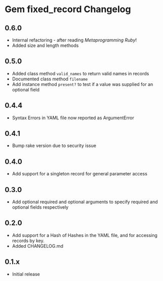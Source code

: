 # Gem fixed_record Changelog

## 0.6.0
* Internal refactoring - after reading _Metaprogramming Ruby_!
* Added size and length methods

## 0.5.0
* Added class method `valid_names` to return valid names in records
* Documented class method `filename`
* Add instance method `present?` to test if a value was supplied for an  optional field

## 0.4.4
* Syntax Errors in YAML file now reported as ArgumentError

## 0.4.1
* Bump rake version due to security issue

## 0.4.0
* Add support for a singleton record for general parameter access

## 0.3.0
* Add optional required and optional arguments to specify required and optional fields respectively

## 0.2.0
* Add support for a Hash of Hashes in the YAML file, and for
accessing records by key. 
* Added CHANGELOG.md

## 0.1.x
* Initial release
